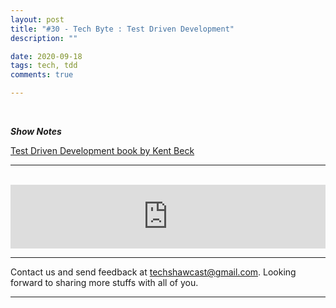 ```yaml
---
layout: post
title: "#30 - Tech Byte : Test Driven Development"
description: ""

date: 2020-09-18
tags: tech, tdd
comments: true

--- 
```



<br/>

<p><em><strong>Show Notes</strong></em></p>
<p><a href="https://www.amazon.com/Test-Driven-Development-Kent-Beck/dp/0321146530">Test Driven Development book by Kent Beck</a></p>

***


<br/>

<iframe src="https://anchor.fm/techshaw/embed/episodes/Tech-Byte--Test-Driven-Development-ejqgcn" height="102px" width="100%" frameborder="0" scrolling="no"></iframe>


***



Contact us and send feedback at [techshawcast@gmail.com](mailto:techshawcast@gmail.com). Looking forward to sharing more stuffs with all of you.

---